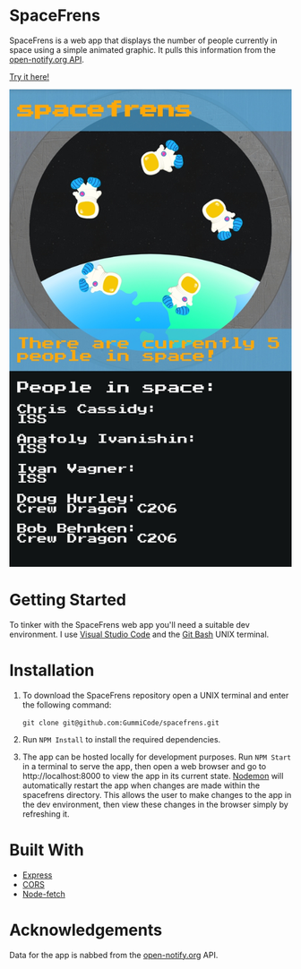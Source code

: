 # SpaceFrens

SpaceFrens is a web app that displays the number of people currently in space using a simple animated graphic.
It pulls this information from the [open-notify.org API](http://open-notify.org/).

[Try it here!](https://spacefrens.herokuapp.com)

![Image of the SpaceFrens web app viewed on a Samsung Galaxy S9](./README_assets/AppPreview.jpg)


# Getting Started

To tinker with the SpaceFrens web app you'll need a suitable dev environment. I use [Visual Studio Code](https://code.visualstudio.com/) and the [Git Bash](https://gitforwindows.org/) UNIX terminal.

# Installation

1. To download the SpaceFrens repository open a UNIX terminal and enter the following command:

	`git clone git@github.com:GummiCode/spacefrens.git`

2. Run `NPM Install` to install the required dependencies.

3. The app can be hosted locally for development purposes. Run `NPM Start` in a terminal to serve the app, then open a web browser and go to http://localhost:8000 to view the app in its current state. [Nodemon](https://www.npmjs.com/package/nodemon) will automatically restart the app when changes are made within the spacefrens directory. This allows the user to make changes to the app in the dev environment, then view these changes in the browser simply by refreshing it.

# Built With

* [Express](https://www.npmjs.com/package/express)
* [CORS](https://www.npmjs.com/package/cors)
* [Node-fetch](https://www.npmjs.com/package/node-fetch)


# Acknowledgements

Data for the app is nabbed from the [open-notify.org](http://open-notify.org/) API.
